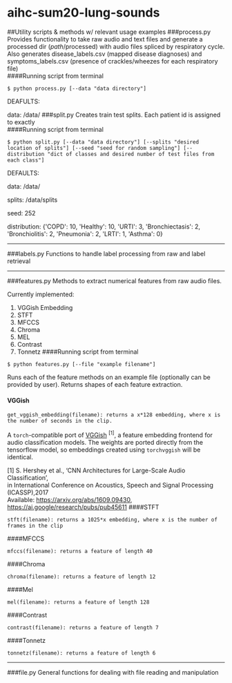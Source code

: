 # aihc-sum20-lung-sounds

##Utility scripts & methods w/ relevant usage examples
###process.py
Provides functionality to take raw audio and text files and generate a processed dir (_path_/processed) with audio files spliced by respiratory cycle. Also generates disease_labels.csv (mapped disease diagnoses) and symptoms_labels.csv (presence of crackles/wheezes for each respiratory file)  
####Running script from terminal
```
$ python process.py [--data "data directory"]
```
DEAFULTS:

data: /data/
###split.py
Creates train test splits. Each patient id is assigned to exactly  
####Running script from terminal
```
$ python split.py [--data "data directory"] [--splits "desired location of splits"] [--seed "seed for random sampling"] [--distribution "dict of classes and desired number of test files from each class"]
```
DEFAULTS:

data: /data/ 

splits: /data/splits

seed: 252

distribution: {'COPD': 10, 'Healthy': 10, 'URTI': 3, 'Bronchiectasis': 2, 'Bronchiolitis': 2,
                             'Pneumonia': 2, 'LRTI': 1, 'Asthma': 0}
<hr>

###labels.py
Functions to handle label processing from raw and label retrieval
<hr>

###features.py
Methods to extract numerical features from raw audio files.

Currently implemented:

1. VGGish Embedding 
2. STFT
3. MFCCS
4. Chroma
5. MEL
6. Contrast
7. Tonnetz
####Running script from terminal
```
$ python features.py [--file "example filename"]
```
Runs each of the feature methods on an example file (optionally can be provided by user). Returns shapes of each feature extraction.

#### VGGish
```
get_vggish_embedding(filename): returns a x*128 embedding, where x is the number of seconds in the clip.
```

A `torch`-compatible port of [VGGish](https://github.com/tensorflow/models/tree/master/research/audioset) <sup>[1]</sup>, 
a feature embedding frontend for audio classification models. The weights are ported directly from the tensorflow model, so embeddings created using `torchvggish` will be identical.

[1]  S. Hershey et al., ‘CNN Architectures for Large-Scale Audio Classification’,\
    in International Conference on Acoustics, Speech and Signal Processing (ICASSP),2017\
    Available: https://arxiv.org/abs/1609.09430, https://ai.google/research/pubs/pub45611
####STFT
```
stft(filename): returns a 1025*x embedding, where x is the number of frames in the clip
```
####MFCCS
```
mfccs(filename): returns a feature of length 40
```
####Chroma
```
chroma(filename): returns a feature of length 12
```
####Mel
```
mel(filename): returns a feature of length 128
```
####Contrast
```
contrast(filename): returns a feature of length 7
```
####Tonnetz
```
tonnetz(filename): returns a feature of length 6
```
<hr>

###file.py
General functions for dealing with file reading and manipulation


